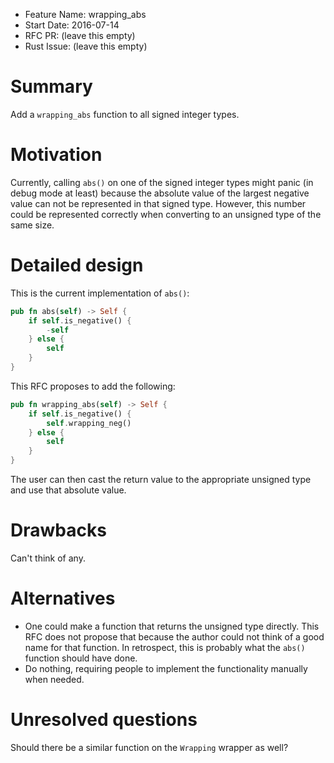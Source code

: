- Feature Name: wrapping_abs
- Start Date: 2016-07-14
- RFC PR: (leave this empty)
- Rust Issue: (leave this empty)

# Summary
[summary]: #summary

Add a `wrapping_abs` function to all signed integer types.

# Motivation
[motivation]: #motivation

Currently, calling `abs()` on one of the signed integer types might panic (in 
debug mode at least) because the absolute value of the largest negative value 
can not be represented in that signed type. However, this number could be 
represented correctly when converting to an unsigned type of the same size.

# Detailed design
[design]: #detailed-design

This is the current implementation of `abs()`:

```rust
pub fn abs(self) -> Self {
	if self.is_negative() {
		-self
	} else {
		self
	}
}
```

This RFC proposes to add the following:

```rust
pub fn wrapping_abs(self) -> Self {
	if self.is_negative() {
		self.wrapping_neg()
	} else {
		self
	}
}
```

The user can then cast the return value to the appropriate unsigned type and 
use that absolute value.

# Drawbacks
[drawbacks]: #drawbacks

Can't think of any.

# Alternatives
[alternatives]: #alternatives

* One could make a function that returns the unsigned type directly. This RFC 
does not propose that because the author could not think of a good name for 
that function. In retrospect, this is probably what the `abs()` function should 
have done.
* Do nothing, requiring people to implement the functionality manually when 
needed.

# Unresolved questions
[unresolved]: #unresolved-questions

Should there be a similar function on the `Wrapping` wrapper as well?
